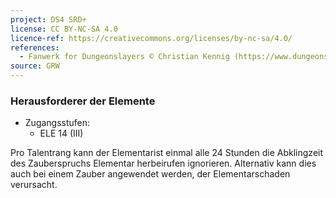 ```yaml
---
project: DS4 SRD+
license: CC BY-NC-SA 4.0
licence-ref: https://creativecommons.org/licenses/by-nc-sa/4.0/
references: 
  - Fanwerk for Dungeonslayers © Christian Kennig (https://www.dungeonslayers.net/)
source: GRW
---
```


### Herausforderer der Elemente

- Zugangsstufen:
  - ELE 14 (III)

Pro Talentrang kann der Elementarist einmal alle 24 Stunden die Abklingzeit des Zauberspruchs Elementar herbeirufen ignorieren. Alternativ kann dies auch bei einem Zauber angewendet werden, der Elementarschaden verursacht.

